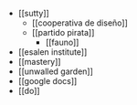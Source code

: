 - [[sutty]]
	- [[cooperativa de diseño]]
	- [[partido pirata]]
		- [[fauno]]
- [[esalen institute]]
- [[mastery]]
- [[unwalled garden]]
- [[google docs]]
- [[do]]